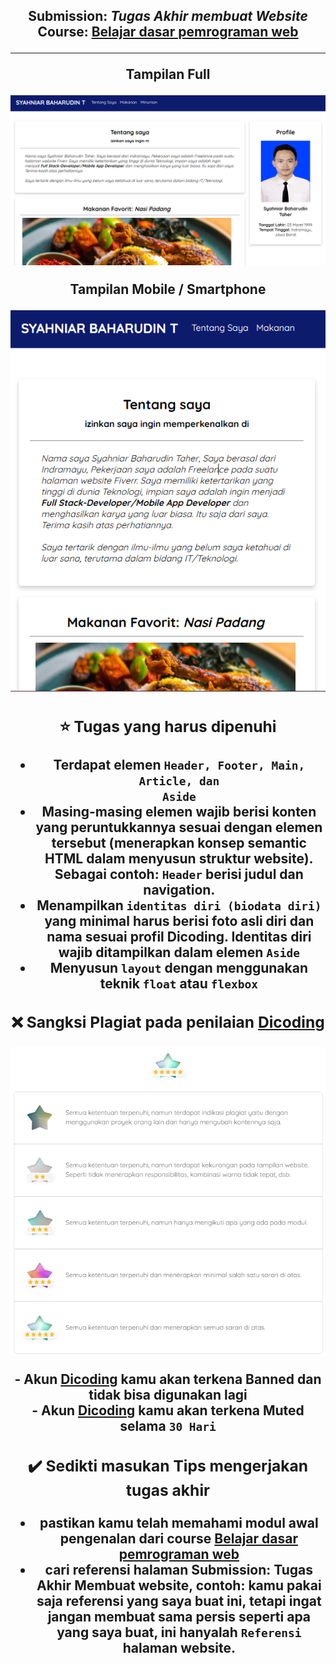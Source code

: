 <h2 p align="center">
Submission: <i>Tugas Akhir membuat Website</i>
<br>
Course: <a href="https://dicoding.com/">Belajar dasar pemrograman web</a>
<hr>
<p>Tampilan Full</p>
<img src="https://github.com/GarudaID/Submission-Tugas-Akhir-Website/blob/main/img/pc-show.png"><br>
</p>
<center><p>Tampilan Mobile / Smartphone</p>
<img src="https://github.com/GarudaID/Submission-Tugas-Akhir-Website/blob/main/img/mobile-show.png">

### ⭐ Tugas yang harus dipenuhi
- Terdapat elemen <code>Header, Footer, Main, Article, dan Aside</code><br>
- Masing-masing elemen wajib berisi konten yang peruntukkannya sesuai dengan elemen tersebut (menerapkan konsep semantic HTML dalam menyusun struktur website).
Sebagai contoh: <code>Header</code> berisi judul dan navigation.<br>
- Menampilkan <code>identitas diri (biodata diri)</code> yang minimal harus berisi foto asli diri dan nama sesuai profil Dicoding. Identitas diri wajib ditampilkan dalam elemen <code>Aside</code><br>
- Menyusun <code>layout</code> dengan menggunakan teknik <code>float</code> atau <code>flexbox</code>

### ❌ Sangksi Plagiat pada penilaian <a href="https://dicoding.com">Dicoding</a>
<p align="center">
<img src="https://github.com/GarudaID/Submission-Tugas-Akhir-Website/blob/main/img/noted.png"></p>
- Akun <a href="https://dicoding.com">Dicoding</a> kamu akan terkena <b>Banned</b> dan tidak bisa digunakan lagi<br>
- Akun <a href="https://dicoding.com">Dicoding</a> kamu akan terkena <b>Muted</b> selama <code>30 Hari</code>

### ✔️ Sedikti masukan Tips mengerjakan tugas akhir
- pastikan kamu telah memahami modul awal pengenalan dari course <a href="https://dicoding.com/">Belajar dasar pemrograman web</a>
- cari referensi halaman Submission: Tugas Akhir Membuat website, contoh: kamu pakai saja referensi yang saya buat ini, tetapi ingat<br>
jangan membuat sama persis seperti apa yang saya buat, ini hanyalah <code>Referensi</code> halaman website.

